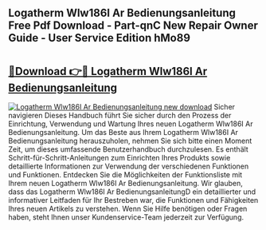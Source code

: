 ## Logatherm Wlw186I Ar Bedienungsanleitung Free Pdf Download - Part-qnC New Repair Owner Guide - User Service Edition hMo89

# <h2><a href="http://df19be2.blite.top/?on=Logatherm+Wlw186I+Ar+Bedienungsanleitung">🔗Download 👉🔴 Logatherm Wlw186I Ar Bedienungsanleitung</a></h2>

[![Logatherm Wlw186I Ar Bedienungsanleitung new download](https://i.imgur.com/lujVjoI.png)](http://df19be2.blite.top/?on=Logatherm+Wlw186I+Ar+Bedienungsanleitung)
Sicher navigieren Dieses Handbuch führt Sie sicher durch den Prozess der Einrichtung, Verwendung und Wartung Ihres neuen Logatherm Wlw186I Ar Bedienungsanleitung. Um das Beste aus Ihrem Logatherm Wlw186I Ar Bedienungsanleitung herauszuholen, nehmen Sie sich bitte einen Moment Zeit, um dieses umfassende Benutzerhandbuch durchzulesen. Es enthält Schritt-für-Schritt-Anleitungen zum Einrichten Ihres Produkts sowie detaillierte Informationen zur Verwendung der verschiedenen Funktionen und Funktionen. Entdecken Sie die Möglichkeiten der Funktionsliste mit Ihrem neuen Logatherm Wlw186I Ar Bedienungsanleitung. Wir glauben, dass das Logatherm Wlw186I Ar BedienungsanleitungD ein detaillierter und informativer Leitfaden für Ihr Bestreben war, die Funktionen und Fähigkeiten Ihres neuen Artikels zu verstehen. Wenn Sie Hilfe benötigen oder Fragen haben, steht Ihnen unser Kundenservice-Team jederzeit zur Verfügung.
